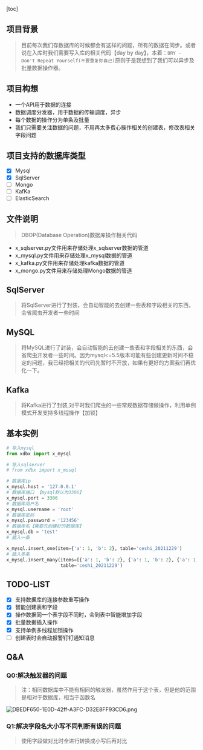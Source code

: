 [toc]

## 项目背景

> 目前每次我们存数据库的时候都会有这样的问题，所有的数据在同步。或者说在入库时我们需要写入库的相关代码【day by day】，本着：`DRY - Don't Repeat Yourself(不要重复你自己)`原则于是我想到了我们可以异步及批量数据操作器。

## 项目构想

- 一个API用于数据的连接
- 数据调度分发器，用于数据的传输调度，异步
- 每个数据的操作分为单条及批量
- 我们只需要关注数据的问题，不用再太多费心操作相关的创建表，修改表相关字段问题

## 项目支持的数据库类型

- [x] Mysql
- [x] SqlServer
- [ ] Mongo
- [ ] KafKa
- [ ] ElasticSearch

## 文件说明

> DBOP(Database Operation)数据库操作相关代码

- x_sqlserver.py文件用来存储处理x_sqlserver数据的管道
- x_mysql.py文件用来存储处理x_mysql数据的管道
- x_kafka.py文件用来存储处理kafka数据的管道
- x_mongo.py文件用来存储处理Mongo数据的管道

## SqlServer

> 将SqlServer进行了封装，会自动智能的去创建一些表和字段相关的东西，会省爬虫开发者一些时间

## MySQL

> 将MySQL进行了封装，会自动智能的去创建一些表和字段相关的东西，会省爬虫开发者一些时间。因为mysql<=5.5版本可能有些创建更新时间不稳定的问题，我已经把相关的代码先暂时不开放，如果有更好的方案我们再优化一下。

## Kafka

> 将Kafka进行了封装,对平时我们爬虫的一些常规数据存储做操作，利用单例模式开发支持多线程操作【加锁】

## 基本实例

```python
# 导入mysql
from xdbx import x_mysql

# 导入sqlserver
# from xdbx import x_mssql

# 数据库ip
x_mysql.host = '127.0.0.1'
# 数据库端口 【mysql默认为3306】
x_mysql.port = 3306
# 数据库用户名
x_mysql.username = 'root'
# 数据库密码
x_mysql.password = '123456'
# 数据库名【需要先创建好的数据库】
x_mysql.db = 'test'
# 插入一条

x_mysql.insert_one(item={'a': 1, 'b': 2}, table='ceshi_20211229')
# 插入多条
x_mysql.insert_many(items=[{'a': 1, 'b': 2}, {'a': 1, 'b': 2}, {'a': 1, 'b': 2}, {'a': 1, 'b': 2}],
                    table='ceshi_20211229')
```

## TODO-LIST

- [x] 支持数据库的连接参数重写操作
- [x] 智能创建表和字段
- [x] 操作数据同一个表字段不同时，会到表中智能增加字段
- [x] 批量数据插入操作
- [x] 支持单例多线程加锁操作
- [ ] 创建表时会自动报警钉钉通知消息

## Q&A

### Q0:解决触发器的问题

> 注：相同数据库中不能有相同的触发器，虽然作用于这个表，但是他的范围是相对于数据库，相当于函数名

![DBEDF650-1E0D-42ff-A3FC-D32E8FF93CD6.png](http://tva1.sinaimg.cn/large/9aec9ebdgy1gxgzmytbhgj21y410ab29.jpg)

### Q1:解决字段名大小写不同判断有误的问题

> 使用字段做对比时全进行转换成小写后再对比

